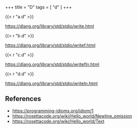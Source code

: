 +++
title = "D"
tags = [ "d" ]
+++

{{< r "a.d" >}}

<https://dlang.org/library/std/stdio/write.html>

{{< r "b.d" >}}

<https://dlang.org/library/std/stdio/writef.html>

{{< r "c.d" >}}

<https://dlang.org/library/std/stdio/writefln.html>

{{< r "d.d" >}}

<https://dlang.org/library/std/stdio/writeln.html>

## References

- <https://programming-idioms.org/idiom/1>
- <https://rosettacode.org/wiki/Hello_world/Newline_omission>
- <https://rosettacode.org/wiki/Hello_world/Text>
